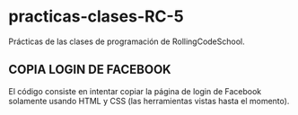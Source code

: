 # practicas-clases-RC-5
Prácticas de las clases de programación de RollingCodeSchool.

## COPIA LOGIN DE FACEBOOK
El código consiste en intentar copiar la página de login de Facebook solamente usando HTML y CSS (las herramientas vistas hasta el momento).
